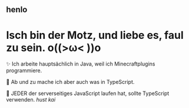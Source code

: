 ## henlo

# Isch bin der Motz, und liebe es, faul zu sein. o((>ω< ))o

✨ Ich arbeite hauptsächlich in Java, weil ich Minecraftplugins programmiere.

🎈 Ab und zu mache ich aber auch was in TypeScript. 

💎 JEDER der serverseitiges JavaScript laufen hat, sollte TypeScript verwenden. *hust kai*
